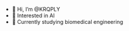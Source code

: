 - 👋 Hi, I’m @KRQPLY
- 👀 Interested in AI
- 🌱 Currently studying biomedical engineering

<!---
KRQPLY/KRQPLY is a ✨ special ✨ repository because its `README.md` (this file) appears on your GitHub profile.
You can click the Preview link to take a look at your changes.
--->
